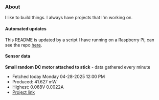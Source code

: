### About
I like to build things. I always have projects that I'm working on.

#### Automated updates
This README is updated by a script I have running on a Raspberry Pi, can see the repo [here](https://github.com/jdc-cunningham/raspi-git-repo-updater).

#### Sensor data


**Small random DC motor attached to stick** - data gathered every minute
- Fetched today Monday 04-28-2025 12:00 PM
- Produced: 41.627 mW
- Highest: 0.068V 0.0022A
- [Project link](https://github.com/jdc-cunningham/turbine-raspi)